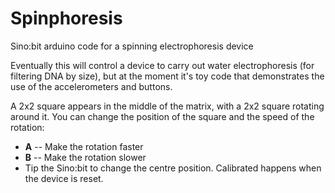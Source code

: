 # Spinphoresis
Sino:bit arduino code for a spinning electrophoresis device

Eventually this will control a device to carry out water electrophoresis (for filtering DNA by size),
but at the moment it's toy code that demonstrates the use of the accelerometers and buttons.

A 2x2 square appears in the middle of the matrix, with a 2x2 square rotating around it. You can change the position of the square and the speed of the rotation:

* **A** -- Make the rotation faster
* **B** -- Make the rotation slower
* Tip the Sino:bit to change the centre position. Calibrated happens when the device is reset.
